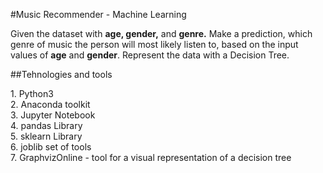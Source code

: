 #Music Recommender - Machine Learning

Given the dataset with **age, gender,** and **genre.** Make a prediction, which genre of music the person will most likely listen to, based on the input values of **age** and **gender**. Represent the data with a Decision Tree.

##Tehnologies and tools

1\. Python3<br/>
2\. Anaconda toolkit<br/>
3\. Jupyter Notebook<br/>
4\. pandas Library<br/>
5\. sklearn Library<br/>
6\. joblib set of tools<br/>
7\. GraphvizOnline - tool for a visual representation of a decision tree<br/>